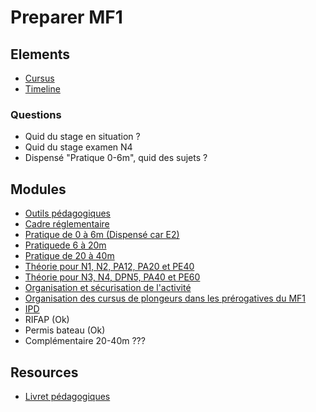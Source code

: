 # Preparer MF1

## Elements
* [Cursus](cursus.md)
* [Timeline](timeline.md)

### Questions
* Quid du stage en situation ?
* Quid du stage examen N4
* Dispensé "Pratique 0-6m", quid des sujets ?

## Modules
* [Outils pédagogiques](modules/outils.md)
* [Cadre réglementaire](modules/reglementaire.md)
* [Pratique de 0 à 6m (Dispensé car E2)](modules/pratiques0-6.md)
* [Pratiquede 6 à 20m](modules/pratiques20-40.md)
* [Pratique de 20 à 40m](modules/pratiques20-40.md)
* [Théorie pour N1, N2, PA12, PA20 et PE40](modules/theorien1-n2.md)
* [Théorie pour N3, N4, DPN5, PA40 et PE60](modules/theorien3-pe60.md)
* [Organisation et sécurisation de l'activité](modules/orga-secu.md)
* [Organisation des cursus de plongeurs dans les prérogatives du MF1](modules/cursus.md)
* [IPD](modules/ipd.md)
* RIFAP (Ok)
* Permis bateau (Ok)
* Complémentaire 20-40m ???

## Resources
* [Livret pédagogiques](resources/livret-peda-mf1.pdf)

